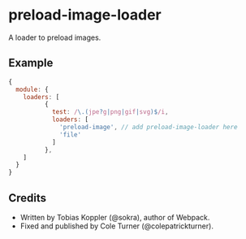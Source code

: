 # preload-image-loader
A loader to preload images.


## Example
```javascript
{
  module: {
    loaders: [
          {
            test: /\.(jpe?g|png|gif|svg)$/i,
            loaders: [
              'preload-image', // add preload-image-loader here
              'file'
            ]
          },
    ]
  }
}
```

## Credits
- Written by Tobias Koppler (@sokra), author of Webpack.
- Fixed and published by Cole Turner (@colepatrickturner).
